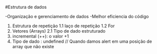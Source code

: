 #Estrutura de dados

-Organização e gerenciamento de dados
-Melhor eficiencia do código

1. Estrutura de repetição
  1.1 laço de repetição
  1.2 For 
2. Vetores (Arrays)
  2.1 Tipo de dado estruturado
3. incremental (++): o valor +1
4. Tipo de dado : undefined // Quando damos alert em uma posição de array que não existe